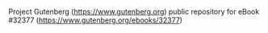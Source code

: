 Project Gutenberg (https://www.gutenberg.org) public repository for eBook #32377 (https://www.gutenberg.org/ebooks/32377)

